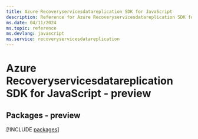```yaml
---
title: Azure Recoveryservicesdatareplication SDK for JavaScript
description: Reference for Azure Recoveryservicesdatareplication SDK for JavaScript
ms.date: 04/11/2024
ms.topic: reference
ms.devlang: javascript
ms.service: recoveryservicesdatareplication
---
```

# Azure Recoveryservicesdatareplication SDK for JavaScript - preview
## Packages - preview
[!INCLUDE [packages](recoveryservicesdatareplication-index.md)]